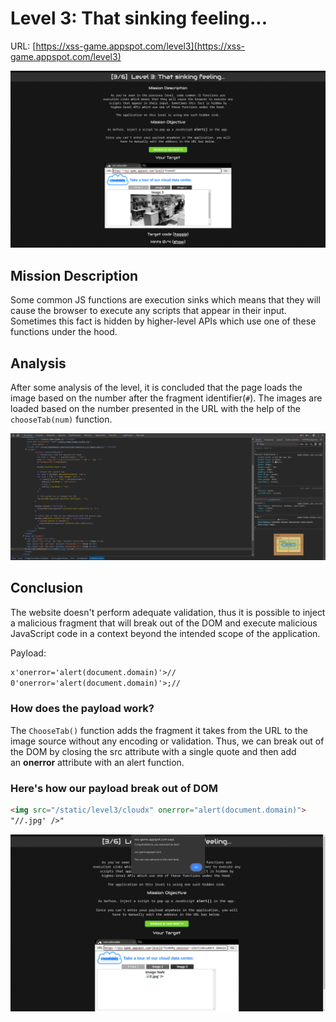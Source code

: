 # Level 3: That sinking feeling...

URL: [https://xss-game.appspot.com/level3](https://xss-game.appspot.com/level3)

![Xss Game Appspot Level 3 Image](img/level-3.png)

## Mission Description

Some common JS functions are execution sinks which means that they will cause the browser to execute any scripts that appear in their input. Sometimes this fact is hidden by higher-level APIs which use one of these functions under the hood.

## Analysis

After some analysis of the level, it is concluded that the page loads the image based on the number after the fragment identifier(`#`). The images are loaded based on the number presented in the URL with the help of the `chooseTab(num)` function.

![Xss Game Appspot Level 3 Source](img/level-3-source.png)

## Conclusion

The website doesn't perform adequate validation, thus it is possible to inject a malicious fragment that will break out of the DOM and execute malicious JavaScript code in a context beyond the intended scope of the application.

Payload:

```html
x'onerror='alert(document.domain)'>//
0'onerror='alert(document.domain)'>;//
```

### How does the payload work?

The `ChooseTab()` function adds the fragment it takes from the URL to the image source without any encoding or validation. Thus, we can break out of the DOM by closing the src attribute with a single quote and then add an **onerror** attribute with an alert function.

### Here's how our payload break out of DOM

```html
<img src="/static/level3/cloudx" onerror="alert(document.domain)">
"//.jpg' />"
```

![Xss Game Appspot Level 3 Solved](img/level-3-solved.png)
